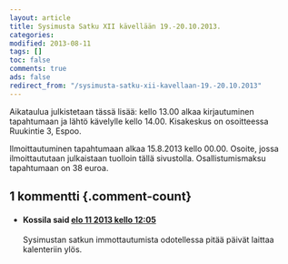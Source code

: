 ```yaml
--- 
layout: article 
title: Sysimusta Satku XII kävellään 19.-20.10.2013. 
categories: 
modified: 2013-08-11 
tags: []
toc: false 
comments: true 
ads: false 
redirect_from: "/sysimusta-satku-xii-kavellaan-19.-20.10.2013" 
--- 
```


Aikataulua julkistetaan tässä lisää: kello 13.00 alkaa kirjautuminen
tapahtumaan ja lähtö kävelylle kello 14.00. Kisakeskus on osoitteessa
Ruukintie 3, Espoo. 

Ilmoittautuminen tapahtumaan alkaa 15.8.2013 kello 00.00. Osoite, jossa
ilmoittaututaan julkaistaan tuolloin tällä sivustolla. Osallistumismaksu
tapahtumaan on 38 euroa.

<div id="comments">

1 kommentti {.comment-count}
-----------

-   #### <span class="who"> Kossila</span> <span class="when"> said [elo 11 2013 kello 12:05](#comment-367)</span>

    Sysimustan satkun immottautumista odotellessa pitää päivät laittaa
    kalenteriin ylös.

</div>
